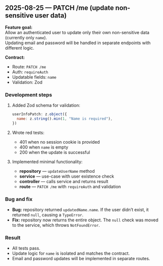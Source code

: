 ## 2025-08-25 — PATCH /me (update non-sensitive user data)

**Feature goal:**  
Allow an authenticated user to update only their own non-sensitive data (currently only `name`).  
Updating email and password will be handled in separate endpoints with different logic.

**Contract:**  
- Route: `PATCH /me`  
- Auth: `requireAuth`  
- Updatable fields: `name`  
- Validation: Zod

### Development steps
1. Added Zod schema for validation:
   ```js
   userInfoPatch: z.object({
     name: z.string().min(1, "Name is required"),
   })
	```

2. Wrote red tests:
   * 401 when no session cookie is provided
   * 400 when `name` is empty
   * 200 when the update is successful

3. Implemented minimal functionality:
   * **repository** — `updateUserName` method
   * **service** — use-case with user existence check
   * **controller** — calls service and returns result
   * **route** — `PATCH /me` with `requireAuth` and validation

### Bug and fix
* **Bug:** repository returned `updatedName.name`. If the user didn’t exist, it returned `null`, causing a `TypeError`.
* **Fix:** repository now returns the entire object. The `null` check was moved to the service, which throws `NotFoundError`.

### Result
* All tests pass.
* Update logic for `name` is isolated and matches the contract.
* Email and password updates will be implemented in separate routes.


